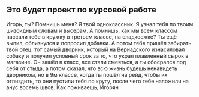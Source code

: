 ## Это будет проект по курсовой работе ##
Игорь, ты? Помнишь меня? Я твой одноклассник. Я узнал тебя по твоим шизоидным словам и высерам. А помнишь, как мы всем классом нассали тебе в кружку в третьем классе, на сладкоежке? Ты ещё выпил, облизнулся и попросил добавки. А потом тебя пришёл забирать твой отец, тот самый дворник, который на Вернадского изнасиловал собаку и получил условный срок за то, что украл плавленный сырок в магазине. Он зашёл в класс, все стали смеяться, а ты обосрался под себя от стыда, а потом сказал, что всю жизнь будешь ненавидеть дворником, но в 9м классе, когда ты пошёл на рейд, чтобы их отпиздить, то они пустили тебя по кругу, после чего тебе наложили на анус восемь швов. Как поживаешь, Игорян
